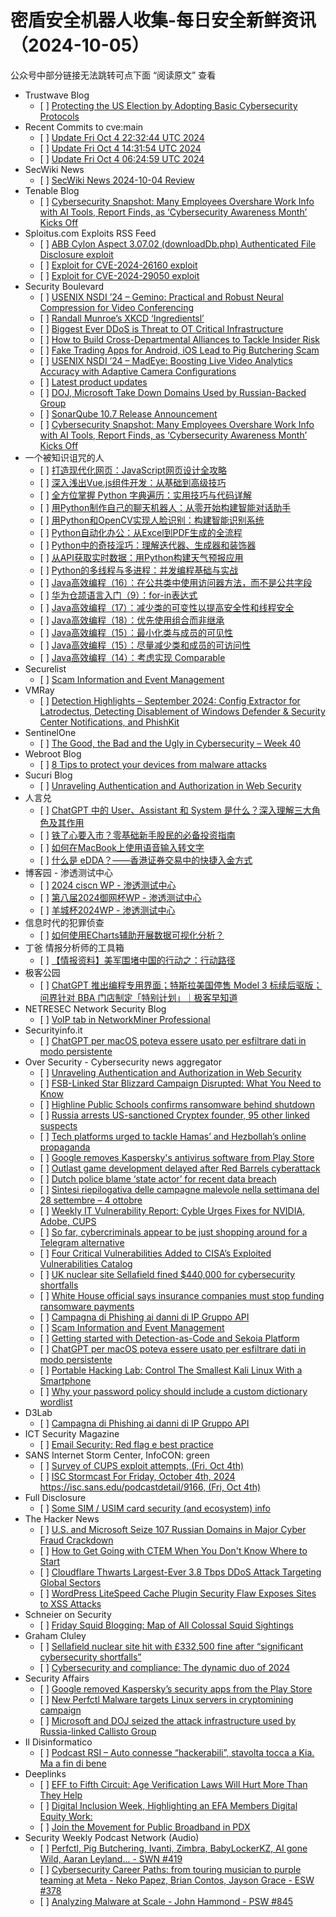 <h1>密盾安全机器人收集-每日安全新鲜资讯（2024-10-05）</h1>

<p>公众号中部分链接无法跳转可点下面 “阅读原文” 查看</p>

<ul>
<li>Trustwave Blog
<ul>
<li>[ ] <a href="https://www.trustwave.com/en-us/resources/blogs/trustwave-blog/protecting-the-us-election-by-adopting-basic-cybersecurity-protocols/">Protecting the US Election by Adopting Basic Cybersecurity Protocols</a></li>
</ul></li>
<li>Recent Commits to cve:main
<ul>
<li>[ ] <a href="https://github.com/trickest/cve/commit/faf1b7e51087b3290c00ea0f9241ee21436b3201">Update Fri Oct  4 22:32:44 UTC 2024</a></li>
<li>[ ] <a href="https://github.com/trickest/cve/commit/9a693da6189781ee77e0106405ef28512b84e101">Update Fri Oct  4 14:31:54 UTC 2024</a></li>
<li>[ ] <a href="https://github.com/trickest/cve/commit/f2fa54975d143f23e6f4e93f10a3f0de607e1fd6">Update Fri Oct  4 06:24:59 UTC 2024</a></li>
</ul></li>
<li>SecWiki News
<ul>
<li>[ ] <a href="http://www.sec-wiki.com/?2024-10-04">SecWiki News 2024-10-04 Review</a></li>
</ul></li>
<li>Tenable Blog
<ul>
<li>[ ] <a href="https://www.tenable.com/blog/cybersecurity-snapshot-employees-are-oversharing-work-info-with-ai-tools-cybersecurity">Cybersecurity Snapshot: Many Employees Overshare Work Info with AI Tools, Report Finds, as ‘Cybersecurity Awareness Month’ Kicks Off</a></li>
</ul></li>
<li>Sploitus.com Exploits RSS Feed
<ul>
<li>[ ] <a href="https://sploitus.com/exploit?id=ZSL-2024-5831&utm_source=rss&utm_medium=rss">ABB Cylon Aspect 3.07.02 (downloadDb.php) Authenticated File Disclosure exploit</a></li>
<li>[ ] <a href="https://sploitus.com/exploit?id=844CCD06-4D8F-55E6-B609-516775A872C6&utm_source=rss&utm_medium=rss">Exploit for CVE-2024-26160 exploit</a></li>
<li>[ ] <a href="https://sploitus.com/exploit?id=A7997AE2-26F7-5FF0-9365-758D6A6FF2C8&utm_source=rss&utm_medium=rss">Exploit for CVE-2024-29050 exploit</a></li>
</ul></li>
<li>Security Boulevard
<ul>
<li>[ ] <a href="https://securityboulevard.com/2024/10/usenix-nsdi-24-gemino-practical-and-robust-neural-compression-for-video-conferencing/">USENIX NSDI ’24 – Gemino: Practical and Robust Neural Compression for Video Conferencing</a></li>
<li>[ ] <a href="https://securityboulevard.com/2024/10/randall-munroes-xkcd-ingredientsl/">Randall Munroe’s XKCD ‘Ingredientsl’</a></li>
<li>[ ] <a href="https://securityboulevard.com/2024/10/ddos-record-richixbw/">Biggest Ever DDoS is Threat to OT Critical Infrastructure</a></li>
<li>[ ] <a href="https://securityboulevard.com/2024/10/how-to-build-cross-departmental-alliances-to-tackle-insider-risk/">How to Build Cross-Departmental Alliances to Tackle Insider Risk</a></li>
<li>[ ] <a href="https://securityboulevard.com/2024/10/fake-trading-apps-for-android-ios-lead-to-pig-butchering-scam/">Fake Trading Apps for Android, iOS Lead to Pig Butchering Scam</a></li>
<li>[ ] <a href="https://securityboulevard.com/2024/10/usenix-nsdi-24-madeye-boosting-live-video-analytics-accuracy-with-adaptive-camera-configurations/">USENIX NSDI ’24 – MadEye: Boosting Live Video Analytics Accuracy with Adaptive Camera Configurations</a></li>
<li>[ ] <a href="https://securityboulevard.com/2024/10/latest-product-updates/">Latest product updates</a></li>
<li>[ ] <a href="https://securityboulevard.com/2024/10/doj-microsoft-take-down-domains-used-by-russian-backed-group/">DOJ, Microsoft Take Down Domains Used by Russian-Backed Group</a></li>
<li>[ ] <a href="https://securityboulevard.com/2024/10/sonarqube-10-7-release-announcement/">SonarQube 10.7 Release Announcement</a></li>
<li>[ ] <a href="https://securityboulevard.com/2024/10/cybersecurity-snapshot-many-employees-overshare-work-info-with-ai-tools-report-finds-as-cybersecurity-awareness-month-kicks-off/">Cybersecurity Snapshot: Many Employees Overshare Work Info with AI Tools, Report Finds, as ‘Cybersecurity Awareness Month’ Kicks Off</a></li>
</ul></li>
<li>一个被知识诅咒的人
<ul>
<li>[ ] <a href="https://blog.csdn.net/nokiaguy/article/details/142708328">打造现代化网页：JavaScript网页设计全攻略</a></li>
<li>[ ] <a href="https://blog.csdn.net/nokiaguy/article/details/142708222">深入浅出Vue.js组件开发：从基础到高级技巧</a></li>
<li>[ ] <a href="https://blog.csdn.net/nokiaguy/article/details/142705452">全方位掌握 Python 字典遍历：实用技巧与代码详解</a></li>
<li>[ ] <a href="https://blog.csdn.net/nokiaguy/article/details/142705803">用Python制作自己的聊天机器人：从零开始构建智能对话助手</a></li>
<li>[ ] <a href="https://blog.csdn.net/nokiaguy/article/details/142705867">用Python和OpenCV实现人脸识别：构建智能识别系统</a></li>
<li>[ ] <a href="https://blog.csdn.net/nokiaguy/article/details/142705902">Python自动化办公：从Excel到PDF生成的全流程</a></li>
<li>[ ] <a href="https://blog.csdn.net/nokiaguy/article/details/142705954">Python中的奇技淫巧：理解迭代器、生成器和装饰器</a></li>
<li>[ ] <a href="https://blog.csdn.net/nokiaguy/article/details/142705934">从API获取实时数据：用Python构建天气预报应用</a></li>
<li>[ ] <a href="https://blog.csdn.net/nokiaguy/article/details/142705830">Python的多线程与多进程：并发编程基础与实战</a></li>
<li>[ ] <a href="https://blog.csdn.net/nokiaguy/article/details/142702484">Java高效编程（16）：在公共类中使用访问器方法，而不是公共字段</a></li>
<li>[ ] <a href="https://blog.csdn.net/nokiaguy/article/details/142702568">华为仓颉语言入门（9）：for-in表达式</a></li>
<li>[ ] <a href="https://blog.csdn.net/nokiaguy/article/details/142705027">Java高效编程（17）：减少类的可变性以提高安全性和线程安全</a></li>
<li>[ ] <a href="https://blog.csdn.net/nokiaguy/article/details/142705131">Java高效编程（18）：优先使用组合而非继承</a></li>
<li>[ ] <a href="https://blog.csdn.net/nokiaguy/article/details/142702382">Java高效编程（15）：最小化类与成员的可见性</a></li>
<li>[ ] <a href="https://blog.csdn.net/nokiaguy/article/details/142621142">Java高效编程（15）：尽量减少类和成员的可访问性</a></li>
<li>[ ] <a href="https://blog.csdn.net/nokiaguy/article/details/142621052">Java高效编程（14）：考虑实现 Comparable</a></li>
</ul></li>
<li>Securelist
<ul>
<li>[ ] <a href="https://securelist.com/miner-campaign-misuses-open-source-siem-agent/114022/">Scam Information and Event Management</a></li>
</ul></li>
<li>VMRay
<ul>
<li>[ ] <a href="https://www.vmray.com/detection-highlights-september-2024-config-extractor-for-latrodectus-detecting-disablement-of-windows-defender-security-center-notifications-and-phishkit/">Detection Highlights – September 2024: Config Extractor for Latrodectus, Detecting Disablement of Windows Defender &amp; Security Center Notifications, and PhishKit</a></li>
</ul></li>
<li>SentinelOne
<ul>
<li>[ ] <a href="https://www.sentinelone.com/blog/the-good-the-bad-and-the-ugly-in-cybersecurity-week-40-6/">The Good, the Bad and the Ugly in Cybersecurity – Week 40</a></li>
</ul></li>
<li>Webroot Blog
<ul>
<li>[ ] <a href="https://www.webroot.com/blog/2024/10/04/8-tips-to-protect-your-devices-from-malware-attacks/">8 Tips to protect your devices from malware attacks</a></li>
</ul></li>
<li>Sucuri Blog
<ul>
<li>[ ] <a href="https://blog.sucuri.net/2024/10/unraveling-authentication-and-authorization-in-web-security.html">Unraveling Authentication and Authorization in Web Security</a></li>
</ul></li>
<li>人言兑
<ul>
<li>[ ] <a href="https://blog.axiaoxin.com/post/chatgpt-user-assistant-system/">ChatGPT 中的 User、Assistant 和 System 是什么？深入理解三大角色及其作用</a></li>
<li>[ ] <a href="https://blog.axiaoxin.com/post/guide-for-stock-beginner/">铁了心要入市？零基础新手股民的必备投资指南</a></li>
<li>[ ] <a href="https://blog.axiaoxin.com/post/macbook-input-with-audio/">如何在MacBook上使用语音输入转文字</a></li>
<li>[ ] <a href="https://blog.axiaoxin.com/post/what-is-edda/">什么是 eDDA？——香港证券交易中的快捷入金方式</a></li>
</ul></li>
<li>博客园 - 渗透测试中心
<ul>
<li>[ ] <a href="https://www.cnblogs.com/backlion/p/18447431">2024 ciscn WP - 渗透测试中心</a></li>
<li>[ ] <a href="https://www.cnblogs.com/backlion/p/18446972">第八届2024御网杯WP - 渗透测试中心</a></li>
<li>[ ] <a href="https://www.cnblogs.com/backlion/p/18446695">羊城杯2024WP - 渗透测试中心</a></li>
</ul></li>
<li>信息时代的犯罪侦查
<ul>
<li>[ ] <a href="https://mp.weixin.qq.com/s?__biz=MzAxNTA4NDAwOQ==&mid=2650736988&idx=1&sn=5e1734a5c81916d6113bf0d3ad513927&chksm=8382d9dab4f550cc2c8fbe9782059486865dfba1150efa8121d5f1347f282775f969fb2935f9&scene=58&subscene=0#rd">如何使用ECharts辅助开展数据可视化分析？</a></li>
</ul></li>
<li>丁爸 情报分析师的工具箱
<ul>
<li>[ ] <a href="https://mp.weixin.qq.com/s?__biz=MzI2MTE0NTE3Mw==&mid=2651146543&idx=1&sn=9d568e4c4fd5bf6e8596695c37bae6d2&chksm=f1af3e15c6d8b7031cda6afb53a0d77d5eaeac6ee4444fbab06c382b83354c4aaebee44cb663&scene=58&subscene=0#rd">【情报资料】美军围堵中国的行动之：行动路径</a></li>
</ul></li>
<li>极客公园
<ul>
<li>[ ] <a href="https://mp.weixin.qq.com/s?__biz=MTMwNDMwODQ0MQ==&mid=2653056316&idx=1&sn=9c03a53bae994ce002fbebf6427fc6b2&chksm=7e57108a4920999c254ce78fa4173f54a31c10613384c4d4a0e0953524acba9c3dc419094cdc&scene=58&subscene=0#rd">ChatGPT 推出编程专用界面；特斯拉美国停售 Model 3 标续后驱版；问界针对 BBA 门店制定「特别计划」｜极客早知道</a></li>
</ul></li>
<li>NETRESEC Network Security Blog
<ul>
<li>[ ] <a href="https://www.netresec.com/?page=Blog&month=2024-10&post=VoIP-tab-in-NetworkMiner-Professional">VoIP tab in NetworkMiner Professional</a></li>
</ul></li>
<li>Securityinfo.it
<ul>
<li>[ ] <a href="https://www.securityinfo.it/2024/10/04/chatgpt-per-macos-poteva-essere-usato-per-esfiltrare-dati-a-lungo-termine/?utm_source=rss&utm_medium=rss&utm_campaign=chatgpt-per-macos-poteva-essere-usato-per-esfiltrare-dati-a-lungo-termine">ChatGPT per macOS poteva essere usato per esfiltrare dati in modo persistente</a></li>
</ul></li>
<li>Over Security - Cybersecurity news aggregator
<ul>
<li>[ ] <a href="https://blog.sucuri.net/2024/10/unraveling-authentication-and-authorization-in-web-security.html">Unraveling Authentication and Authorization in Web Security</a></li>
<li>[ ] <a href="https://flashpoint.io/blog/fsb-star-blizzard-campaign-disrupted/">FSB-Linked Star Blizzard Campaign Disrupted: What You Need to Know</a></li>
<li>[ ] <a href="https://www.bleepingcomputer.com/news/security/highline-public-schools-confirms-ransomware-attack-was-behind-september-shut-down/">Highline Public Schools confirms ransomware behind shutdown</a></li>
<li>[ ] <a href="https://www.bleepingcomputer.com/news/security/russia-arrests-us-sanctioned-cryptex-founder-95-other-linked-suspects/">Russia arrests US-sanctioned Cryptex founder, 95 other linked suspects</a></li>
<li>[ ] <a href="https://therecord.media/tech-platforms-urged-to-tackle-hezbollah-hamas-propaganda">Tech platforms urged to tackle Hamas’ and Hezbollah’s online propaganda</a></li>
<li>[ ] <a href="https://www.bleepingcomputer.com/news/security/google-removes-kasperskys-antivirus-software-from-play-store-disables-developer-accounts/">Google removes Kaspersky's antivirus software from Play Store</a></li>
<li>[ ] <a href="https://www.bleepingcomputer.com/news/security/outlast-game-development-delayed-after-red-barrels-cyberattack/">Outlast game development delayed after Red Barrels cyberattack</a></li>
<li>[ ] <a href="https://therecord.media/dutch-police-state-actor-breach">Dutch police blame ‘state actor’ for recent data breach</a></li>
<li>[ ] <a href="https://cert-agid.gov.it/news/sintesi-riepilogativa-delle-campagne-malevole-nella-settimana-del-28-settembre-4-ottobre/">Sintesi riepilogativa delle campagne malevole nella settimana del 28 settembre – 4 ottobre</a></li>
<li>[ ] <a href="https://cyble.com/blog/weekly-it-vulnerability-report-cyble-urges-fixes-for-nvidia-adobe-cups/">Weekly IT Vulnerability Report: Cyble Urges Fixes for NVIDIA, Adobe, CUPS</a></li>
<li>[ ] <a href="https://therecord.media/telegram-alternatives-for-cybercriminals">So far, cybercriminals appear to be just shopping around for a Telegram alternative</a></li>
<li>[ ] <a href="https://cyble.com/blog/four-critical-vulnerabilities-added-to-cisas-exploited-vulnerabilities-catalog/">Four Critical Vulnerabilities Added to CISA’s Exploited Vulnerabilities Catalog</a></li>
<li>[ ] <a href="https://www.bleepingcomputer.com/news/security/uk-nuclear-site-sellafield-fined-440-000-for-cybersecurity-shortfalls/">UK nuclear site Sellafield fined $440,000 for cybersecurity shortfalls</a></li>
<li>[ ] <a href="https://therecord.media/cyber-insurance-ransomware-payments-anne-neuberger-op-ed">White House official says insurance companies must stop funding ransomware payments</a></li>
<li>[ ] <a href="https://www.d3lab.net/campagna-di-phishing-ai-danni-di-ip-gruppo-api/">Campagna di Phishing ai danni di IP Gruppo API</a></li>
<li>[ ] <a href="https://securelist.com/miner-campaign-misuses-open-source-siem-agent/114022/">Scam Information and Event Management</a></li>
<li>[ ] <a href="https://blog.sekoia.io/getting-started-with-detection-as-code-and-sekoia-platform/">Getting started with Detection-as-Code and Sekoia Platform</a></li>
<li>[ ] <a href="https://www.securityinfo.it/2024/10/04/chatgpt-per-macos-poteva-essere-usato-per-esfiltrare-dati-a-lungo-termine/">ChatGPT per macOS poteva essere usato per esfiltrare dati in modo persistente</a></li>
<li>[ ] <a href="https://www.mobile-hacker.com/2024/10/04/portable-hacking-lab-control-the-smallest-kali-linux-with-a-smartphone/">Portable Hacking Lab: Control The Smallest Kali Linux With a Smartphone</a></li>
<li>[ ] <a href="https://www.bleepingcomputer.com/news/security/why-your-password-policy-should-include-a-custom-dictionary-wordlist/">Why your password policy should include a custom dictionary wordlist</a></li>
</ul></li>
<li>D3Lab
<ul>
<li>[ ] <a href="https://www.d3lab.net/campagna-di-phishing-ai-danni-di-ip-gruppo-api/">Campagna di Phishing ai danni di IP Gruppo API</a></li>
</ul></li>
<li>ICT Security Magazine
<ul>
<li>[ ] <a href="https://www.ictsecuritymagazine.com/articoli/email-security-tips/">Email Security: Red flag e best practice</a></li>
</ul></li>
<li>SANS Internet Storm Center, InfoCON: green
<ul>
<li>[ ] <a href="https://isc.sans.edu/diary/rss/31326">Survey of CUPS exploit attempts, (Fri, Oct 4th)</a></li>
<li>[ ] <a href="https://isc.sans.edu/diary/rss/31324">ISC Stormcast For Friday, October 4th, 2024 https://isc.sans.edu/podcastdetail/9166, (Fri, Oct 4th)</a></li>
</ul></li>
<li>Full Disclosure
<ul>
<li>[ ] <a href="https://seclists.org/fulldisclosure/2024/Oct/0">Some SIM / USIM card security (and ecosystem) info</a></li>
</ul></li>
<li>The Hacker News
<ul>
<li>[ ] <a href="https://thehackernews.com/2024/10/us-and-microsoft-seize-107-russian.html">U.S. and Microsoft Seize 107 Russian Domains in Major Cyber Fraud Crackdown</a></li>
<li>[ ] <a href="https://thehackernews.com/2024/10/how-to-get-going-with-ctem-when-you.html">How to Get Going with CTEM When You Don't Know Where to Start</a></li>
<li>[ ] <a href="https://thehackernews.com/2024/10/cloudflare-thwarts-largest-ever-38-tbps.html">Cloudflare Thwarts Largest-Ever 3.8 Tbps DDoS Attack Targeting Global Sectors</a></li>
<li>[ ] <a href="https://thehackernews.com/2024/10/wordpress-litespeed-cache-plugin.html">WordPress LiteSpeed Cache Plugin Security Flaw Exposes Sites to XSS Attacks</a></li>
</ul></li>
<li>Schneier on Security
<ul>
<li>[ ] <a href="https://www.schneier.com/blog/archives/2024/10/friday-squid-blogging-map-of-all-colossal-squid-sightings.html">Friday Squid Blogging: Map of All Colossal Squid Sightings</a></li>
</ul></li>
<li>Graham Cluley
<ul>
<li>[ ] <a href="https://www.bitdefender.com/blog/hotforsecurity/sellafield-nuclear-site-332500-fine-cybersecurity-shortfalls/">Sellafield nuclear site hit with £332,500 fine after “significant cybersecurity shortfalls”</a></li>
<li>[ ] <a href="https://grahamcluley.com/feed-sponsor-manageengine/">Cybersecurity and compliance: The dynamic duo of 2024</a></li>
</ul></li>
<li>Security Affairs
<ul>
<li>[ ] <a href="https://securityaffairs.com/169362/security/google-removed-kaspersky-apps-from-the-play-store.html">Google removed Kaspersky’s security apps from the Play Store</a></li>
<li>[ ] <a href="https://securityaffairs.com/169351/malware/perfctl-malware-targets-misconfigured-linux-servers.html">New Perfctl Malware targets Linux servers in cryptomining campaign</a></li>
<li>[ ] <a href="https://securityaffairs.com/169338/apt/microsoft-and-doj-seized-100-domains-used-by-russia-callisto-group.html">Microsoft and DOJ seized the attack infrastructure used by Russia-linked Callisto Group</a></li>
</ul></li>
<li>Il Disinformatico
<ul>
<li>[ ] <a href="http://attivissimo.blogspot.com/2024/10/podcast-rsi-auto-connesse-hackerabili.html">Podcast RSI – Auto connesse “hackerabili”, stavolta tocca a Kia. Ma a fin di bene</a></li>
</ul></li>
<li>Deeplinks
<ul>
<li>[ ] <a href="https://www.eff.org/deeplinks/2024/10/eff-fifth-circuit-age-verification-laws-will-hurt-more-they-help">EFF to Fifth Circuit: Age Verification Laws Will Hurt More Than They Help</a></li>
<li>[ ] <a href="https://www.eff.org/deeplinks/2024/10/digital-inclusion-week-highlighting-efa-members-digital-equity-work">Digital Inclusion Week, Highlighting an EFA Members Digital Equity Work:</a></li>
<li>[ ] <a href="https://www.eff.org/deeplinks/2024/10/join-movement-public-broadband-pdx-0">Join the Movement for Public Broadband in PDX</a></li>
</ul></li>
<li>Security Weekly Podcast Network (Audio)
<ul>
<li>[ ] <a href="http://sites.libsyn.com/18678/perfctl-pig-butchering-ivanti-zimbra-babylockerkz-ai-gone-wild-aaran-leyland-swn-419">Perfctl, Pig Butchering, Ivanti, Zimbra, BabyLockerKZ, AI gone Wild, Aaran Leyland... - SWN #419</a></li>
<li>[ ] <a href="http://sites.libsyn.com/18678/cybersecurity-career-paths-from-touring-musician-to-purple-teaming-at-meta-neko-papez-brian-contos-jayson-grace-esw-378">Cybersecurity Career Paths: from touring musician to purple teaming at Meta - Neko Papez, Brian Contos, Jayson Grace - ESW #378</a></li>
<li>[ ] <a href="http://sites.libsyn.com/18678/analyzing-malware-at-scale-john-hammond-psw-845">Analyzing Malware at Scale - John Hammond - PSW #845</a></li>
</ul></li>
</ul>
